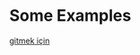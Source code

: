 <!DOCTYPE html>
<html lang="en">
<head>
    <meta charset="UTF-8">
    <meta http-equiv="X-UA-Compatible" content="IE=edge">
    <meta name="viewport" content="width=device-width, initial-scale=1.0">
</head>
<body>
	<h1>
		Some Examples
	</h1>
	<div>
		<div>
			<a href="https://github.com/ahmetgunerx/C_sharp_algorithms/blob/main/Program.cs">gitmek için </a>
		</div>
	</div>

</body>
</html>
